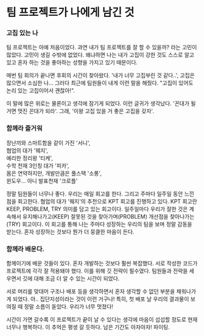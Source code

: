 # 팀 프로젝트가 나에게 남긴 것

### 고집 있는 나

팀 프로젝트는 아예 처음이었다. 과연 내가 팀 프로젝트를 잘 할 수 있을까? 라는 고민이 많았다. 고민이 생길 수밖에 없었다. 왜냐하면 나는 내가 고집이 강한 것도 스스로 알고 있고 혼자 하는 것을 좋아하는 성향을 가지고 있기 때문이다.

매번 팀 회의가 끝나면 후회의 시간이 찾아왔다. '내가 너무 고집부린 것 같다..', 고집은 많으면서 소심한 나... 그러다 최근에 팀원들이 내게 이런 말을 해줬다. "고집이 있어도 논리 있는 고집이어서 괜찮아!".

이 말에 많은 위로는 물론이고 생각에 잠기게 되었다. 이런 글귀가 생각났다. '꼰대가 될 거면 멋진 꼰대가 되라'. 그래, '이왕 고집 있을 거 좋은 고집을 갖자'.

### 함께라 즐거워

장난끼와 스마트함을 같이 가진 '서니', <br>
협업의 대가 '웨지', <br>
예리한 정리왕 '티케', <br>
수학 천재 3인칭 대가 '피카', <br>
몸은 연약하지만, 개발만큼은 풀스택 '소롱', <br>
윈도우... 아니 발표천재 '크로플' <br>

정말 팀원들이 너무나 좋다. 우리는 매일 회고를 한다. 그리고 주마다 일주일 동안 느낀 점을 회고한다. 협업의 대가 '웨지'의 추천으로 KPT 회고를 진행하고 있다. KPT 회고란 KEEP, PROBLEM, TRY 의미를 담고 있는 회고이다. 일주일마다 우리가 잘한 것은 계속해서 유지해나가고(KEEP) 잘못된 것을 찾아가며(PROBLEM) 개선점을 찾아나가는(TRY) 회고이다. 이 회고를 통해 나는 주마다 성장하는 우리의 팀을 보며 정말 감동을 받는다. 혼자 성장하는 것보다 뭔가 더 뭉클한 마음이 든다.

### 함께라 배운다.

함께이기에 배운 것들이 있다. 혼자 개발하는 것보다 훨씬 복잡했다. 서로 작성한 코드가 프로젝트에 각각 잘 적용돼야 했다. 이를 위해 깃 전략이 필수였다. 팀원들과 전략을 세우면서 깃에 대해 조금 더 알 수 있는 시간이 되었다.

서로 머리를 맞대어 구조나 배포 등을 생각하면서 혼자 생각할 수 없던 부분을 채워나가게 되었다. 아.. 집단지성이라는 것이 이런 거구나! 특히, 첫 배포 날 우리의 결과물이 보여질 때 정말 소름이 돋았다. 우리가 너무 멋졌다!

시간이 가면 갈수록 이 프로젝트가 끝이 날 수 있다는 생각에 마음이 섭섭할 정도로 현재 너무나 행복하다. 이 추억은 평생 갈 듯하다. 남은 기간도 아자아자! 파이팅.

